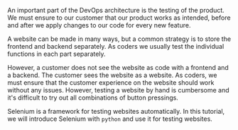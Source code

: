 An important part of the DevOps architecture is the testing of the product. We must ensure to our customer that our product works as intended, before and after we apply changes to our code for every new feature.

A website can be made in many ways, but a common strategy is to store the frontend and backend separately. As coders we usually test the individual functions in each part separately.

However, a customer does not see the website as code with a frontend and a backend. The customer sees the website as a website. As coders, we must ensure that the customer experience on the website should work without any issues. However, testing a website by hand is cumbersome and it's difficult to try out all combinations of button pressings.

Selenium is a framework for testing websites automatically. In this tutorial, we will introduce Selenium with `python` and use it for testing websites.
